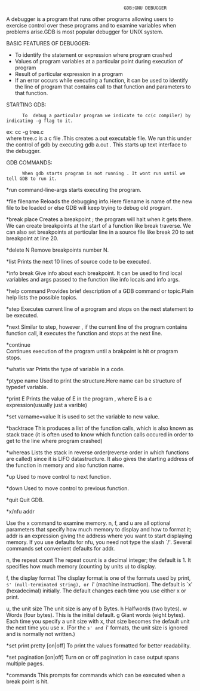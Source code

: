 												GDB:GNU DEBUGGER


 
A debugger is a program that runs other programs allowing users to exercise control over these programs and
to examine variables when problems arise.GDB is most popular debugger for UNIX system.
 
BASIC FEATURES OF DEBUGGER:
 
*  To identify the statement or expression where program crashed
*  Values of program variables at a particular point during execution of program
*  Result of particular expression in a program
*  If an error occurs while executing a function, it can be used to identify the line of program  that contains call to that function and parameters to that function.
 
STARTING GDB:
 
          To  debug a particular program we indicate to cc(c compiler) by indicating -g flag to it.
ex:   cc  -g tree.c        
where tree.c is a c file .This creates a.out executable file.
We run this under the control of gdb by executing     gdb a.out  . This starts up text interface to the debugger.
 
GDB COMMANDS:
 
          When gdb starts program is not running . It wont run until we tell GDB to run it.
*run command-line-args
            starts  executing the program.
 
*file filename
            Reloads the debugging info.Here filename is name of the new file to be loaded or else GDB will keep trying to debug old program.
 
*break place
            Creates a breakpoint ; the program will halt when it gets there.
            We can create breakpoints at the start of a function like  break traverse.
			We can also set breakpoints at perticular line in a source file like break 20 to set breakpoint at line 20.
 
*delete N
            Remove breakpoints number N.
 
*list
            Prints the next 10 lines of source code to be executed.
 
*info break
            Give info about each breakpoint.
			It can be used to find local variables and args passed to the function like info locals and info args.
 
*help command
            Provides brief  description of a GDB command or topic.Plain help lists the possible topics.
 
*step
            Executes current line of a program and stops on the next statement to be executed.
 
*next
            Similar to step, however , if the current line of the program contains function call,
			it executes the function and stops at the next line.
 
*continue        
            Continues execution of the program until a brakpoint is hit or program stops.
 
*whatis var
            Prints the type of variable in a code.
 
*ptype name
            Used to print the structure.Here name can be structure of typedef  variable.
 
*print E
            Prints the value of E in the program , where E is a c expression(usually just a varible)
 
*set  varname=value
            It is used to set the variable to new value.
 
*backtrace
            This produces a list of the function calls, which is also known as stack trace
			(it is often used to know which function calls occured in order to get to the line where program crashed)
 
*whereas
            Lists the stack in reverse order(reverse order in which functions are called) since it is LIFO datastructure.
			It also gives the starting address of the function in memory and also function name.
 
*up
            Used to move control to next function.
 
*down
            Used to move control to previous function.
 
*quit
            Quit GDB.
 
*x/nfu  addr
 
 
Use the x command to examine memory.
n, f, and u are all optional parameters that specify how much memory to display and how to format it;
addr is an expression giving the address where you want to start displaying memory.
If you use defaults for nfu, you need not type the slash `/'. Several commands set convenient defaults for addr.
 
n, the repeat count
The repeat count is a decimal integer; the default is 1. It specifies how much memory (counting by units u) to display.
 
f, the display format
The display format is one of the formats used by print, `s' (null-terminated string), or `i' (machine instruction).
The default is `x' (hexadecimal) initially. The default changes each time you use either x or print.
 
u, the unit size
The unit size is any of
b
Bytes.
h
Halfwords (two bytes).
w
Words (four bytes). This is the initial default.
g
Giant words (eight bytes).
Each time you specify a unit size with x, that size becomes the default unit the next time you use x.
(For the `s' and `i' formats, the unit size is ignored and is normally not written.)
 
*set print pretty [on|off]
     To print the values formatted for better readability. 
 
*set pagination [on|off]
     Turn on or off pagination in case output spans multiple pages.
 
*commands
     This prompts for commands which can be executed when a break point is hit. 
